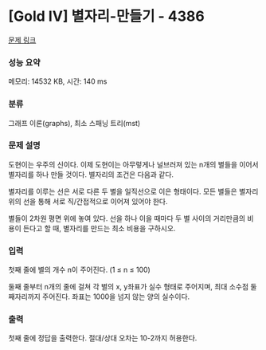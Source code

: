# [Gold IV] 별자리-만들기 - 4386 

[문제 링크](https://www.acmicpc.net/problem/4386) 

### 성능 요약

메모리: 14532 KB, 시간: 140 ms

### 분류

그래프 이론(graphs), 최소 스패닝 트리(mst)

### 문제 설명

도현이는 우주의 신이다. 이제 도현이는 아무렇게나 널브러져 있는 n개의 별들을 이어서 별자리를 하나 만들 것이다. 별자리의 조건은 다음과 같다.


 별자리를 이루는 선은 서로 다른 두 별을 일직선으로 이은 형태이다.
 모든 별들은 별자리 위의 선을 통해 서로 직/간접적으로 이어져 있어야 한다.


별들이 2차원 평면 위에 놓여 있다. 선을 하나 이을 때마다 두 별 사이의 거리만큼의 비용이 든다고 할 때, 별자리를 만드는 최소 비용을 구하시오.
### 입력 

 첫째 줄에 별의 개수 n이 주어진다. (1 ≤ n ≤ 100)

둘째 줄부터 n개의 줄에 걸쳐 각 별의 x, y좌표가 실수 형태로 주어지며, 최대 소수점 둘째자리까지 주어진다. 좌표는 1000을 넘지 않는 양의 실수이다.
### 출력 

 첫째 줄에 정답을 출력한다. 절대/상대 오차는 10-2까지 허용한다.


